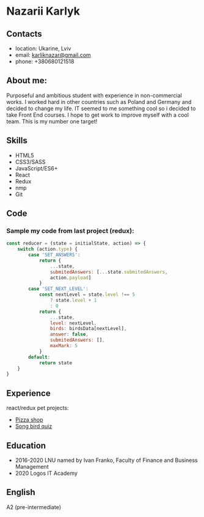 # Nazarii Karlyk

## Contacts
- location: Ukarine, Lviv<br/>
- email: karliknazar@gmail.com<br/>
- phone: +380680121518<br/>

## About me: 
Purposeful and ambitious student with experience in non-commercial works. I worked hard in other countries such as Poland and Germany and decided to change my life. IT seemed to me something cool so i decided to take Front End courses. I hope to get work to improve myself with a cool team. This is my number one target!

## Skills
- HTML5
- CSS3/SASS
- JavaScript/ES6+
- React
- Redux
- nmp
- Git

## Code 
### Sample my code from last project (redux):
~~~JavaScript
const reducer = (state = initialState, action) => {
    switch (action.type) {
        case 'SET_ANSWERS':
            return {
                ...state,
                submitedAnswers: [...state.submitedAnswers, 
                action.payload]
            }
        case 'SET_NEXT_LEVEL':
            const nextLevel = state.level !== 5 
                ? state.level + 1 
                : 0
            return {
                ...state,
                level: nextLevel,
                birds: birdsData[nextLevel],
                answer: false,
                submitedAnswers: [],
                maxMark: 5
            }
        default:
            return state
    }
}
~~~

## Experience
react/redux pet projects:<br/>
- [Pizza shop](https://karlito-pizza-shop.netlify.app) <br/>
- [Song bird quiz](https://karlito-songbird.netlify.app) 

## Education
- 2016-2020 LNU named by Ivan Franko, Faculty of Finance and Business Management
- 2020 Logos IT Academy

## English
 A2 (pre-intermediate)